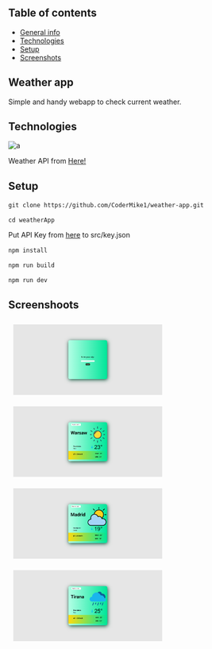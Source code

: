 ## Table of contents
* [General info](#weather-app)
* [Technologies](#technologies)
* [Setup](#setup)
* [Screenshots](#screenshoots)

## Weather app
Simple and handy webapp to check current weather.

## Technologies
![a](https://camo.githubusercontent.com/f93e05694a6f01f2f6a37713a454a942442a5ff2b33083891096a6f7e57842f8/68747470733a2f2f696d672e736869656c64732e696f2f62616467652f72656163742d2532333230323332612e7376673f7374796c653d666f722d7468652d6261646765266c6f676f3d7265616374266c6f676f436f6c6f723d253233363144414642)


Weather API from [Here!](https://openweathermap.org/)

## Setup
```
git clone https://github.com/CoderMike1/weather-app.git
```
```
cd weatherApp
```
Put API Key from [here](https://openweathermap.org/) to src/key.json

```
npm install
```
```
npm run build
```
```
npm run dev
```

## Screenshoots
<p>
  <img src="src/screenshots/weatherApp1.png"  width="300" style="margin: 10px;">
  <img src="src/screenshots/weatherApp2.png"  width="300" style="margin: 10px;">
  <img src="src/screenshots/weatherApp3.png"  width="300" style="margin: 10px;">
  <img src="src/screenshots/weatherApp4.png"  width="300" style="margin: 10px;">
</p>

